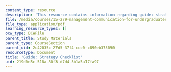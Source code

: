 ```yaml
---
content_type: resource
description: 'This resource contains information regarding guide: strategy checklist.'
file: /media/courses/15-279-management-communication-for-undergraduates-fall-2012/219d0d5c518a80f3d7d45b1a5a17fa97_MIT15_279F12_strtgyChklst.pdf
file_type: application/pdf
learning_resource_types: []
ocw_type: OCWFile
parent_title: Study Materials
parent_type: CourseSection
parent_uid: 2c42035c-27d5-37f4-ccc0-c890eb375090
resourcetype: Document
title: 'Guide: Strategy Checklist'
uid: 219d0d5c-518a-80f3-d7d4-5b1a5a17fa97
---
```

